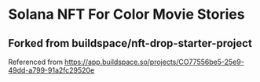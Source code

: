 # Solana NFT For Color Movie Stories 

## Forked from buildspace/nft-drop-starter-project

Referenced from https://app.buildspace.so/projects/CO77556be5-25e9-49dd-a799-91a2fc29520e
